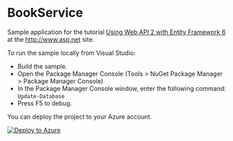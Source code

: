 BookService
===========

Sample application for the tutorial [Using Web API 2 with Entity Framework 6](http://www.asp.net/web-api/overview/creating-web-apis/using-web-api-with-entity-framework/part-1) at the http://www.asp.net site.

To run the sample locally from Visual Studio:

- Build the sample.
- Open the Package Manager Console (Tools > NuGet Package Manager > Package Manager Console)
- In the Package Manager Console window, enter the following command: `Update-Database`
- Press F5 to debug.

You can deploy the project to your Azure account.

[![Deploy to Azure](http://azuredeploy.net/deploybutton.png)](https://azuredeploy.net/)


